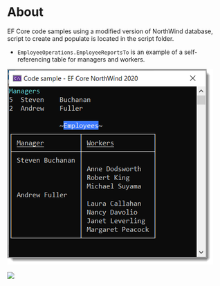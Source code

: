 ﻿# About



EF Core code samples using a modified version of NorthWind database, script to create and populate is located in the script folder.

- `EmployeeOperations.EmployeeReportsTo` is an example of a self-referencing table for managers and workers.


![Screenshot](assets/screenshot.png)

[![](https://img.shields.io/badge/EF%20Core-Code-green)]()
